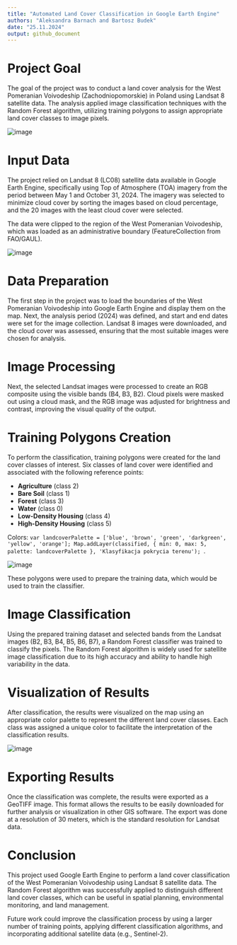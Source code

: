 ```yaml
---
title: "Automated Land Cover Classification in Google Earth Engine"
authors: "Aleksandra Barnach and Bartosz Budek"
date: "25.11.2024"
output: github_document
---
```


# Project Goal

The goal of the project was to conduct a land cover analysis for the West Pomeranian Voivodeship (Zachodniopomorskie) in Poland using Landsat 8 satellite data. The analysis applied image classification techniques with the Random Forest algorithm, utilizing training polygons to assign appropriate land cover classes to image pixels.

![image](img3.png)

# Input Data

The project relied on Landsat 8 (LC08) satellite data available in Google Earth Engine, specifically using Top of Atmosphere (TOA) imagery from the period between May 1 and October 31, 2024. The imagery was selected to minimize cloud cover by sorting the images based on cloud percentage, and the 20 images with the least cloud cover were selected.

The data were clipped to the region of the West Pomeranian Voivodeship, which was loaded as an administrative boundary (FeatureCollection from FAO/GAUL).

![image](img2.png)

# Data Preparation

The first step in the project was to load the boundaries of the West Pomeranian Voivodeship into Google Earth Engine and display them on the map. Next, the analysis period (2024) was defined, and start and end dates were set for the image collection. Landsat 8 images were downloaded, and the cloud cover was assessed, ensuring that the most suitable images were chosen for analysis.

# Image Processing

Next, the selected Landsat images were processed to create an RGB composite using the visible bands (B4, B3, B2). Cloud pixels were masked out using a cloud mask, and the RGB image was adjusted for brightness and contrast, improving the visual quality of the output.

# Training Polygons Creation

To perform the classification, training polygons were created for the land cover classes of interest. Six classes of land cover were identified and associated with the following reference points:
- **Agriculture** (class 2)
- **Bare Soil** (class 1)
- **Forest** (class 3)
- **Water** (class 0)
- **Low-Density Housing** (class 4)
- **High-Density Housing** (class 5)

Colors: `var landcoverPalette = ['blue', 'brown', 'green', 'darkgreen', 'yellow', 'orange'];
Map.addLayer(classified, { min: 0, max: 5, palette: landcoverPalette }, 'Klasyfikacja pokrycia terenu');
`.

![image](img4.png)

These polygons were used to prepare the training data, which would be used to train the classifier.

# Image Classification

Using the prepared training dataset and selected bands from the Landsat images (B2, B3, B4, B5, B6, B7), a Random Forest classifier was trained to classify the pixels. The Random Forest algorithm is widely used for satellite image classification due to its high accuracy and ability to handle high variability in the data.

# Visualization of Results

After classification, the results were visualized on the map using an appropriate color palette to represent the different land cover classes. Each class was assigned a unique color to facilitate the interpretation of the classification results.

![image](img1.png)

# Exporting Results

Once the classification was complete, the results were exported as a GeoTIFF image. This format allows the results to be easily downloaded for further analysis or visualization in other GIS software. The export was done at a resolution of 30 meters, which is the standard resolution for Landsat data.

# Conclusion

This project used Google Earth Engine to perform a land cover classification of the West Pomeranian Voivodeship using Landsat 8 satellite data. The Random Forest algorithm was successfully applied to distinguish different land cover classes, which can be useful in spatial planning, environmental monitoring, and land management.

Future work could improve the classification process by using a larger number of training points, applying different classification algorithms, and incorporating additional satellite data (e.g., Sentinel-2).
